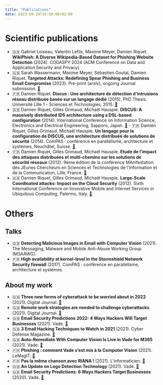 ```yaml
---
title: "Publications"
date: 2023-09-29T16:58:00+02:00
---
```


# Scientific publications

- :uk: Gabriel Loiseau, Valentin Lefils, Maxime Meyer, Damien Riquet. **WikiPhish: A Diverse Wikipedia-Based Dataset for Phishing Website Detection** (2024). CODASPY 2024 (ACM Conference on Data and Application Security and Privacy).
- :uk: Sarah Wassermann, Maxime Meyer, Sébastien Goutal, Damien Riquet. **Targeted Attacks: Redefining Spear Phishing and Business Email Compromise** (2023). Pre-print (arxiv), ongoing Journal submission. [:link:](https://arxiv.org/abs/2309.14166)
- :fr: Damien Riquet. **Discus : Une architecture de détection d'intrusions réseau distribuée basée sur un langage dédié** (2015). PhD Thesis. Université Lille 1 - Sciences et Technologies, 2015. [:link:](https://theses.hal.science/tel-01757859/)
- :uk: Damien Riquet, Gilles Grimaud, Michaël Hauspie. **DISCUS: A massively distributed IDS architecture using a DSL-based configuration** (2014). International Conference on Information Science, Electronics and Electrical Engineering, Sapporo, Japan.
[:link:](https://hal.univ-lille.fr/hal-00996876) - :fr: Damien Riquet, Gilles Grimaud, Michaël Hauspie. **Un langage pour la configuration de DISCUS, une architecture distribuée de solutions de sécurité** (2014). ComPAS : conférence en parallélisme, architecture et systèmes, Neuchâtel, Suisse. [:link:](https://hal.science/hal-00995674/)
- :fr: Damien Riquet, Gilles Grimaud, Michaël Hauspie. **Etude de l'impact des attaques distribuées et multi-chemins sur les solutions de sécurité réseaux** (2012). 9ème édition de la conférence MAnifestation des JEunes Chercheurs en Sciences et Technologies de l'Information et de la Communication, Lille, France. [:link:](https://hal.science/hal-00746991/)
- :uk: Damien Riquet, Gilles Grimaud, Michaël Hauspie. **Large-Scale Coordinated attacks: Impact on the Cloud Security** (2012). Sixth International Conference on Innovative Mobile and Internet Services in Ubiquitous Computing, Palermo, Italy. [:link:](https://ieeexplore.ieee.org/abstract/document/6296915)

# Others

## Talks

- :uk: **Detecting Malicious Images in Email with Computer Vision** (2021). The Messaging, Malware and Mobile Anti-Abuse Working Group (M3AAWG).
- :fr: **High availability at kernel-level in the Stormshield Network Security firewall** (2017). ComPAS : conférence en parallélisme, architecture et systèmes.

## About my work

- :uk: **Three new forms of cyberattack to be worried about in 2022** (2021). Digital Journal. [:link:](https://www.digitaljournal.com/tech-science/three-new-forms-of-cyberattack-to-be-worried-about-in-2022/article)
- :uk: **Remote work strategies are needed to challenge cyberattacks** (2021). Digital Journal. [:link:](https://www.digitaljournal.com/business/remote-work-strategies-are-needed-to-challenge-cyberattacks/article/583294)
- :uk: **Email Security Predictions 2022: 4 Ways Hackers Will Target Businesses** (2021). Vade. [:link:](https://www.vadesecure.com/en/blog/email-security-predictions)
- :uk: **3 Email Hacking Techniques to Watch in 2021** (2021). Cyber Defense Magazine. [:link:](https://www.cyberdefensemagazine.com/3-email-hacking-techniques/)
- :uk: **Auto-Remediate With Computer Vision Is Live in Vade for M365** (2021). Vade. [:link:](https://www.vadesecure.com/en/blog/auto-remediate-with-computer-vision-is-live-in-vade-for-m365)
- :fr: **Phishing : comment Vade s’est mis à la Computer Vision** (2021). LeMagIT. [:link:](https://www.lemagit.fr/etude/Phishing-comment-Vade-Secure-sest-mis-a-la-Computer-Vision)
- :fr: **Pas la même chanson avec RIANA !** (2021). L'informaticien. [:link:](https://www.linformaticien.com/magazine/cloud/57431-59pas-la-meme-chanson-avec-riana.html)
- :uk: **An Update on Logo Detection Technology** (2021). Vade. [:link:](https://www.vadesecure.com/en/blog/an-update-on-logo-detection-technology)
- :uk: **Email Security Predictions: 6 Ways Hackers Target Businesses** (2020). Vade. [:link:](https://www.vadesecure.com/en/blog/email-security-predictions-6-ways-hackers-will-target-businesses/)

